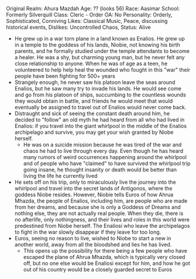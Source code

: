 Original Realm: Ahura Mazdah 
Age: ?? (looks 56)
Race: Aasimar
School: Formerly Silverquill
Class: Cleric - Order
OA: No
Personality: Orderly, Sophisticated, Conniving
Likes: Classical Music, Peace, discussing historical events, 
Dislikes: Uncontrolled Chaos, 
Status: Alive

- He grew up in a war torn plane in a land known as Enalios. He grew up in a temple to the goddess of his lands, Niobie, not knowing his birth parents, and he formally studied under the temple attendants to become a healer. He was a shy, but charming young man, but he never felt any close relationship to anyone. When he was of age as a teen, he volunteered to help help heal the wounded who fought in this "war" their people have been fighting for 500+ years
- Strangely enough, he never saw his platoon leave the seas around Enalios, but he saw many try to invade his lands. He would see come and go from his platoon of ships, succumbing to the countless wounds they would obtain in battle, and friends he would meet that would eventually be assigned to travel out of Enalios would never come back. 
- Distraught and sick of seeing the constant death around him, he decided to "follow" an old myth he had heard from all who had lived in Enalios: if you travel into the giant whirlpool in the middle of the Enalios archipelago and survive, you may get your wish granted by Niobe herself.
	- He was on a suicide mission because he was tired of the war and chaos he had to live through every day. Even though he has heard many rumors of weird occurrences happening around the whirlpool and of people who have "claimed" to have survived the whirlpool trip going insane, he thought insanity or death would be better than living the life he currently lived
- He sets off on his trip, only to miraculously live the journey into the whirlpool and travel into the secret lands of Antigonos, where the goddess Niobe resides. However, Niobie tells Euros of how Ahrua Mhazda, the people of Enalios, including him, are people who are made from her dreams, and because she is only a Goddess of Dreams and nothing else, they are not actually real people. When they die, there is no afterlife, only nothingness, and their lives and roles in this world were predestined from Niobe herself. The Enaliosi who leave the archipelagos to fight in the war slowly disappear if they leave for too long.  
- Euros, seeing no reason to live, wished to Niobe to start a new in another world, away from all the bloodshed and lies he has lived. 
	- This opens up the possibility for there being a few people who have escaped the plane of Ahrua Mhazda, which is typically very closed off, but no one else would be Enaliosi except for him, and how he got out of his country would be a closely guarded secret to Euros